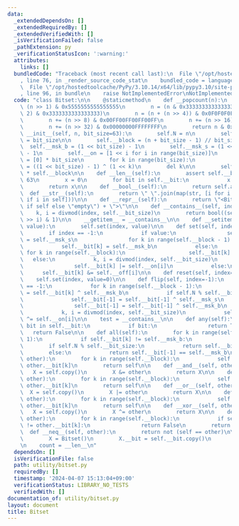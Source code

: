 ```yaml
---
data:
  _extendedDependsOn: []
  _extendedRequiredBy: []
  _extendedVerifiedWith: []
  _isVerificationFailed: false
  _pathExtension: py
  _verificationStatusIcon: ':warning:'
  attributes:
    links: []
  bundledCode: "Traceback (most recent call last):\n  File \"/opt/hostedtoolcache/PyPy/3.10.14/x64/lib/pypy3.10/site-packages/onlinejudge_verify/documentation/build.py\"\
    , line 76, in _render_source_code_stat\n    bundled_code = language.bundle(\n\
    \  File \"/opt/hostedtoolcache/PyPy/3.10.14/x64/lib/pypy3.10/site-packages/onlinejudge_verify/languages/python.py\"\
    , line 96, in bundle\n    raise NotImplementedError\nNotImplementedError\n"
  code: "class Bitset:\n\n    @staticmethod\n    def __popcount(n):\n        n -=\
    \ (n >> 1) & 0x5555555555555555\n        n = (n & 0x3333333333333333) + ((n >>\
    \ 2) & 0x3333333333333333)\n        n = (n + (n >> 4)) & 0x0F0F0F0F0F0F0F0F\n\
    \        n += (n >> 8) & 0x00FF00FF00FF00FF\n        n += (n >> 16) & 0x0000FFFF0000FFFF\n\
    \        n += (n >> 32) & 0x00000000FFFFFFFF\n        return n & 0x7F\n\n    def\
    \ __init__(self, n, bit_size=63):\n        self.N = n\n        self.__bit_size\
    \ = bit_size\n\n        self.__block = (n + bit_size - 1) // bit_size\n      \
    \  self.__msk_b = (1 << bit_size) - 1\n        self.__msk_s = (1 << (n % bit_size))\
    \ - 1\n        self.__on = [1 << i for i in range(bit_size)]\n        self.__off\
    \ = [0] * bit_size\n        for k in range(bit_size):\n            self.__off[k]\
    \ = ((1 << bit_size) - 1) ^ (1 << k)\n        del k\n\n        self.__bit = [0]\
    \ * self.__block\n\n    def __len__(self):\n        assert self.__bit_size <=\
    \ 63\n        x = 0\n        for bit in self.__bit:\n            x += self.__popcount(bit)\n\
    \        return x\n\n    def __bool__(self):\n        return self.any()\n\n  \
    \  def __str__(self):\n        return \" \".join(map(str, [i for i in range(self.N)\
    \ if i in self]))\n\n    def __repr__(self):\n        return \"<Bitset: \" + (str(self)\
    \ if self else \"empty\") + \">\"\n\n    def __contains__(self, index):\n    \
    \    k, i = divmod(index, self.__bit_size)\n        return bool((self.__bit[k]\
    \ >> i) & 1)\n\n    __getitem__ = __contains__\n\n    def __setitem__(self, index,\
    \ value):\n        self.set(index, value)\n\n    def set(self, index=-1, value=1):\n\
    \        if index == -1:\n            if value:\n                self.__bit[-1]\
    \ = self.__msk_s\n                for k in range(self.__block - 1):\n        \
    \            self.__bit[k] = self.__msk_b\n            else:\n               \
    \ for k in range(self.__block):\n                    self.__bit[k] = 0\n     \
    \   else:\n            k, i = divmod(index, self.__bit_size)\n            if value:\n\
    \                self.__bit[k] |= self.__on[i]\n            else:\n          \
    \      self.__bit[k] &= self.__off[i]\n\n    def reset(self, index=-1):\n    \
    \    self.set(index, value=0)\n\n    def flip(self, index=-1):\n        if index\
    \ == -1:\n            for k in range(self.__block - 1):\n                self.__bit[k]\
    \ = self.__bit[k] ^ self.__msk_b\n            if self.N % self.__bit_size:\n \
    \               self.__bit[-1] = self.__bit[-1] ^ self.__msk_s\n            else:\n\
    \                self.__bit[-1] = self.__bit[-1] ^ self.__msk_b\n        else:\n\
    \            k, i = divmod(index, self.__bit_size)\n            self.__bit[k]\
    \ ^= self.__on[i]\n\n    test = __contains__\n\n    def any(self):\n        for\
    \ bit in self.__bit:\n            if bit:\n                return True\n     \
    \   return False\n\n    def all(self):\n        for k in range(self.__block -\
    \ 1):\n            if self.__bit[k] != self.__msk_b:\n                return False\n\
    \        if self.N % self.__bit_size:\n            return self.__bit[-1] == self.__msk_s\n\
    \        else:\n            return self.__bit[-1] == self.__msk_b\n\n    def __iand__(self,\
    \ other):\n        for k in range(self.__block):\n            self.__bit[k] &=\
    \ other.__bit[k]\n        return self\n\n    def __and__(self, other):\n     \
    \   X = self.copy()\n        X &= other\n        return X\n\n    def __ior__(self,\
    \ other):\n        for k in range(self.__block):\n            self.__bit[k] |=\
    \ other.__bit[k]\n        return self\n\n    def __or__(self, other):\n      \
    \  X = self.copy()\n        X |= other\n        return X\n\n    def __ixor__(self,\
    \ other):\n        for k in range(self.__block):\n            self.__bit[k] ^=\
    \ other.__bit[k]\n        return self\n\n    def __xor__(self, other):\n     \
    \   X = self.copy()\n        X ^= other\n        return X\n\n    def __eq__(self,\
    \ other):\n        for k in range(self.__block):\n            if self.__bit[k]\
    \ != other.__bit[k]:\n                return False\n        return True\n\n  \
    \  def __neq__(self, other):\n        return not (self == other)\n\n    def copy(self):\n\
    \        X = Bitset()\n        X.__bit = self.__bit.copy()\n        return X\n\
    \n    count = __len__\n"
  dependsOn: []
  isVerificationFile: false
  path: utility/bitset.py
  requiredBy: []
  timestamp: '2024-04-07 15:13:04+09:00'
  verificationStatus: LIBRARY_NO_TESTS
  verifiedWith: []
documentation_of: utility/bitset.py
layout: document
title: Bitset
---
```

